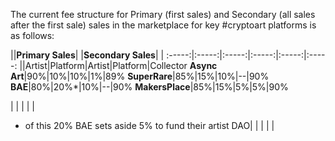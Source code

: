  The current fee structure for Primary (first sales) and Secondary (all sales after the first sale) sales in the marketplace for key #cryptoart platforms is as follows:
 
 ||**Primary Sales**| |**Secondary Sales**| | 
:-----:|:-----:|:-----:|:-----:|:-----:|:-----:
 ||Artist|Platform|Artist|Platform|Collector
**Async Art**|90%|10%|10%|1%|89%
**SuperRare**|85%|15%|10%|--|90%
**BAE**|80%|20%*|10%|--|90%
**MakersPlace**|85%|15%|5%|5%|90%


 | | | | | 
* of this 20% BAE sets aside 5% to fund their artist DAO| | | | | 
